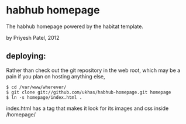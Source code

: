 # habhub homepage

The habhub homepage powered by the habitat template.

by Priyesh Patel, 2012

## deploying:

Rather than check out the git repository in the web root, which may
be a pain if you plan on hosting anything else,

    $ cd /var/www/wherever/
    $ git clone git://github.com/ukhas/habhub-homepage.git homepage
    $ ln -s homepage/index.html .

index.html has a <base /> tag that makes it look for its images and css
inside /homepage/
